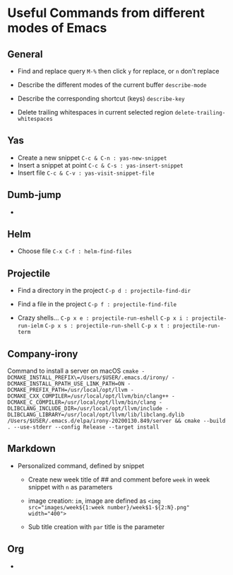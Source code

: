
# Useful Commands from different modes of Emacs

## General
* Find and replace query
    `M-%`
    then click `y` for replace, or `n` don't replace
* Describe the different modes of the current buffer
    `describe-mode`
* Describe the corresponding shortcut (keys)
    `describe-key` 

* Delete trailing whitespaces in current selected region
    `delete-trailing-whitespaces`

## Yas
* Create a new snippet
    `C-c & C-n : yas-new-snippet`
* Insert a snippet at point
    `C-c & C-s : yas-insert-snippet`
* Insert file
    `C-c & C-v : yas-visit-snippet-file`


## Dumb-jump
* 

## Helm
* Choose file
    `C-x C-f : helm-find-files`

## Projectile
* Find a directory in the project
    `C-p d : projectile-find-dir`
    
* Find a file in the project
    `C-p f : projectile-find-file`
* Crazy shells...
    `C-p x e : projectile-run-eshell`
    `C-p x i : projectile-run-ielm`
    `C-p x s : projectile-run-shell`
    `C-p x t : projectile-run-term`

## Company-irony
Command to install a server on macOS
  `cmake -DCMAKE_INSTALL_PREFIX\=/Users/$USER/.emacs.d/irony/ -DCMAKE_INSTALL_RPATH_USE_LINK_PATH=ON -DCMAKE_PREFIX_PATH=/usr/local/opt/llvm -DCMAKE_CXX_COMPILER=/usr/local/opt/llvm/bin/clang++ -DCMAKE_C_COMPILER=/usr/local/opt/llvm/bin/clang -DLIBCLANG_INCLUDE_DIR=/usr/local/opt/llvm/include -DLIBCLANG_LIBRARY=/usr/local/opt/llvm/lib/libclang.dylib  /Users/$USER/.emacs.d/elpa/irony-20200130.849/server && cmake --build . --use-stderr --config Release --target install`

## Markdown
* Personalized command, defined by snippet
  * Create new week title of ## and comment before
  `week` in week snippet with `n` as parameters

   * image creation:
   `im`, image are defined as `<img src="images/week${1:week number}/week$1-${2:N}.png" width="400">`

    * Sub title creation with
    `par` title is the parameter
## Org
* 
